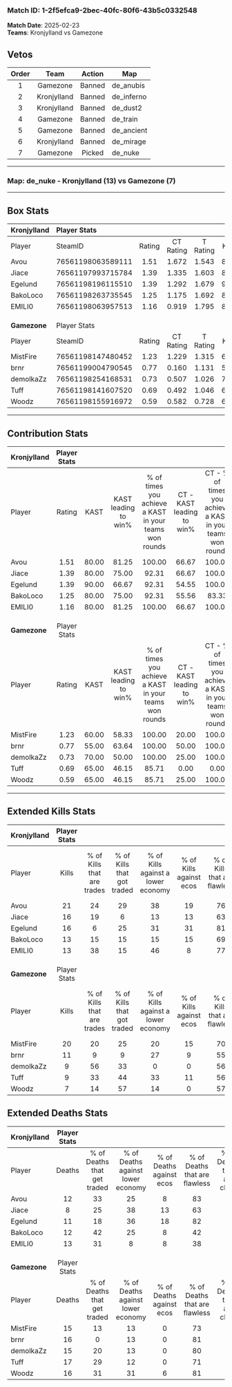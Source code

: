 ### Match ID: 1-2f5efca9-2bec-40fc-80f6-43b5c0332548  
**Match Date**: 2025-02-23  
**Teams**: Kronjylland vs Gamezone  

## Vetos  

| Order | Team | Action | Map |
| :---: | :--: | :----: | --- |
| 1 | Gamezone | Banned | de_anubis |
| 2 | Kronjylland | Banned | de_inferno |
| 3 | Kronjylland | Banned | de_dust2 |
| 4 | Gamezone | Banned | de_train |
| 5 | Gamezone | Banned | de_ancient |
| 6 | Kronjylland | Banned | de_mirage |
| 7 | Gamezone | Picked | de_nuke |

---  

### **Map**: de_nuke - Kronjylland (13) vs Gamezone (7)  
---  

## Box Stats  

| **Kronjylland** | Player Stats      |        |           |          |       |      |       |         |        |      |     |
| :- | :- | :-: | :-: | :-: | :-: | :-: | :-: | :-: | :-: | :-: | :-: |
| Player          | SteamID           | Rating | CT Rating | T Rating | KAST  | ADR  | Kills | Assists | Deaths | K/D  | HS% |
| Avou            | 76561198063589111 |  1.51  |   1.672   |  1.543   | 80.00 | 81.1 |  21   |    4    |   12   | 1.75 | 61  |
| Jiace           | 76561197993715784 |  1.39  |   1.335   |  1.603   | 80.00 | 79.6 |  16   |    2    |   8    | 2.00 | 50  |
| Egelund         | 76561198196115510 |  1.39  |   1.292   |  1.679   | 90.00 | 78.7 |  16   |    5    |   11   | 1.45 | 37  |
| BakoLoco        | 76561198263735545 |  1.25  |   1.175   |  1.692   | 80.00 | 95.7 |  13   |   11    |   12   | 1.08 | 76  |
| EMILI0          | 76561198063957513 |  1.16  |   0.919   |  1.795   | 80.00 | 85.0 |  13   |    6    |   13   | 1.00 | 76  |
|                 |                   |        |           |          |       |      |       |         |        |      |     |
|                 |                   |        |           |          |       |      |       |         |        |      |     |
|                 |                   |        |           |          |       |      |       |         |        |      |     |
| **Gamezone**    | Player Stats      |        |           |          |       |      |       |         |        |      |     |
| Player          | SteamID           | Rating | CT Rating | T Rating | KAST  | ADR  | Kills | Assists | Deaths | K/D  | HS% |
| MistFire        | 76561198147480452 |  1.23  |   1.229   |  1.315   | 60.00 | 80.5 |  20   |    1    |   15   | 1.33 | 50  |
| brnr            | 76561199004790545 |  0.77  |   0.160   |  1.131   | 55.00 | 75.8 |  11   |    3    |   16   | 0.69 | 54  |
| demolkaZz       | 76561198254168531 |  0.73  |   0.507   |  1.026   | 70.00 | 49.3 |   9   |    3    |   15   | 0.60 | 44  |
| Tuff            | 76561198141607520 |  0.69  |   0.492   |  1.046   | 65.00 | 60.8 |   9   |    5    |   17   | 0.53 | 66  |
| Woodz           | 76561198155916972 |  0.59  |   0.582   |  0.728   | 65.00 | 47.8 |   7   |    4    |   16   | 0.44 | 57  |
---  

## Contribution Stats  

| **Kronjylland** | Player Stats |       |                      |                                                        |                           |                                                             |                          |                                                            |
| :- | :-: | :-: | :-: | :-: | :-: | :-: | :-: | :-: |
| Player          |    Rating    | KAST  | KAST leading to win% | % of times you achieve a KAST in your teams won rounds | CT - KAST leading to win% | CT - % of times you achieve a KAST in your teams won rounds | T - KAST leading to win% | T - % of times you achieve a KAST in your teams won rounds |
| Avou            |     1.51     | 80.00 |        81.25         |                         100.00                         |           66.67           |                           100.00                            |          100.00          |                           100.00                           |
| Jiace           |     1.39     | 80.00 |        75.00         |                         92.31                          |           66.67           |                           100.00                            |          85.71           |                           85.71                            |
| Egelund         |     1.39     | 90.00 |        66.67         |                         92.31                          |           54.55           |                           100.00                            |          85.71           |                           85.71                            |
| BakoLoco        |     1.25     | 80.00 |        75.00         |                         92.31                          |           55.56           |                            83.33                            |          100.00          |                           100.00                           |
| EMILI0          |     1.16     | 80.00 |        81.25         |                         100.00                         |           66.67           |                           100.00                            |          100.00          |                           100.00                           |
|                 |              |       |                      |                                                        |                           |                                                             |                          |                                                            |
|                 |              |       |                      |                                                        |                           |                                                             |                          |                                                            |
|                 |              |       |                      |                                                        |                           |                                                             |                          |                                                            |
| **Gamezone**    | Player Stats |       |                      |                                                        |                           |                                                             |                          |                                                            |
| Player          |    Rating    | KAST  | KAST leading to win% | % of times you achieve a KAST in your teams won rounds | CT - KAST leading to win% | CT - % of times you achieve a KAST in your teams won rounds | T - KAST leading to win% | T - % of times you achieve a KAST in your teams won rounds |
| MistFire        |     1.23     | 60.00 |        58.33         |                         100.00                         |           20.00           |                           100.00                            |          85.71           |                           100.00                           |
| brnr            |     0.77     | 55.00 |        63.64         |                         100.00                         |           50.00           |                           100.00                            |          66.67           |                           100.00                           |
| demolkaZz       |     0.73     | 70.00 |        50.00         |                         100.00                         |           25.00           |                           100.00                            |          60.00           |                           100.00                           |
| Tuff            |     0.69     | 65.00 |        46.15         |                         85.71                          |           0.00            |                            0.00                             |          75.00           |                           100.00                           |
| Woodz           |     0.59     | 65.00 |        46.15         |                         85.71                          |           25.00           |                           100.00                            |          55.56           |                           83.33                            |
---  

## Extended Kills Stats  

| **Kronjylland** | Player Stats |                            |                            |                                    |                         |                              |                                 |                                       |                    |           |
| :- | :-: | :-: | :-: | :-: | :-: | :-: | :-: | :-: | :-: | :-: |
| Player          |    Kills     | % of Kills that are trades | % of Kills that got traded | % of Kills against a lower economy | % of Kills against ecos | % of Kills that are flawless | % of Kills that are close duels | % of Kills that are assisted by flash | Pistol Round Kills | AWP Kills |
| Avou            |      21      |             24             |             29             |                 38                 |           19            |              76              |               10                |                   5                   |         0          |     2     |
| Jiace           |      16      |             19             |             6              |                 13                 |           13            |              63              |                6                |                   0                   |         0          |     3     |
| Egelund         |      16      |             6              |             25             |                 31                 |           31            |              81              |                6                |                   6                   |         8          |     0     |
| BakoLoco        |      13      |             15             |             15             |                 15                 |           15            |              69              |                0                |                  23                   |         0          |     2     |
| EMILI0          |      13      |             38             |             15             |                 46                 |            8            |              77              |                8                |                   8                   |         0          |     0     |
|                 |              |                            |                            |                                    |                         |                              |                                 |                                       |                    |           |
|                 |              |                            |                            |                                    |                         |                              |                                 |                                       |                    |           |
|                 |              |                            |                            |                                    |                         |                              |                                 |                                       |                    |           |
| **Gamezone**    | Player Stats |                            |                            |                                    |                         |                              |                                 |                                       |                    |           |
| Player          |    Kills     | % of Kills that are trades | % of Kills that got traded | % of Kills against a lower economy | % of Kills against ecos | % of Kills that are flawless | % of Kills that are close duels | % of Kills that are assisted by flash | Pistol Round Kills | AWP Kills |
| MistFire        |      20      |             20             |             25             |                 20                 |           15            |              70              |                5                |                   0                   |         0          |     1     |
| brnr            |      11      |             9              |             9              |                 27                 |            9            |              55              |                9                |                   9                   |         0          |     1     |
| demolkaZz       |      9       |             56             |             33             |                 0                  |            0            |              56              |               11                |                   0                   |         0          |     1     |
| Tuff            |      9       |             33             |             44             |                 33                 |           11            |              56              |               11                |                  11                   |         0          |     2     |
| Woodz           |      7       |             14             |             57             |                 14                 |            0            |              57              |               14                |                   0                   |         2          |     0     |
## Extended Deaths Stats  

| **Kronjylland** | Player Stats |                             |                                   |                          |                               |                            |                           |               |
| :- | :-: | :-: | :-: | :-: | :-: | :-: | :-: | :-: |
| Player          |    Deaths    | % of Deaths that get traded | % of Deaths against lower economy | % of Deaths against ecos | % of Deaths that are flawless | % of Deaths that are close | % of Deaths while blinded | Deaths to AWP |
| Avou            |      12      |             33              |                25                 |            8             |              83               |             0              |             0             |       0       |
| Jiace           |      8       |             25              |                38                 |            13            |              63               |             13             |            13             |       0       |
| Egelund         |      11      |             18              |                36                 |            18            |              82               |             0              |             0             |       0       |
| BakoLoco        |      12      |             42              |                25                 |            8             |              42               |             8              |             0             |       1       |
| EMILI0          |      13      |             31              |                 8                 |            8             |              38               |             23             |             8             |       1       |
|                 |              |                             |                                   |                          |                               |                            |                           |               |
|                 |              |                             |                                   |                          |                               |                            |                           |               |
|                 |              |                             |                                   |                          |                               |                            |                           |               |
| **Gamezone**    | Player Stats |                             |                                   |                          |                               |                            |                           |               |
| Player          |    Deaths    | % of Deaths that get traded | % of Deaths against lower economy | % of Deaths against ecos | % of Deaths that are flawless | % of Deaths that are close | % of Deaths while blinded | Deaths to AWP |
| MistFire        |      15      |             13              |                13                 |            0             |              73               |             7              |             7             |       3       |
| brnr            |      16      |              0              |                13                 |            0             |              81               |             13             |             0             |       2       |
| demolkaZz       |      15      |             20              |                13                 |            0             |              80               |             0              |            13             |       0       |
| Tuff            |      17      |             29              |                12                 |            0             |              71               |             6              |             6             |       2       |
| Woodz           |      16      |             31              |                31                 |            6             |              81               |             6              |            13             |       1       |
